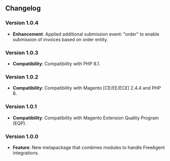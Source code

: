 ## Changelog

### Version 1.0.4
- **Enhancement**: Applied additional submission event: "order" to enable submission of invoices based on order entity.

### Version 1.0.3
- **Compatibility**: Compatibility with PHP 8.1.

### Version 1.0.2
- **Compatibility**: Compatibility with Magento [CE/EE/ECE] 2.4.4 and PHP 8.

### Version 1.0.1
- **Compatibility**: Compatibility with Magento Extension Quality Program (EQP).

### Version 1.0.0
- **Feature**: New metapackage that combines modules to handle FreeAgent integrations.
